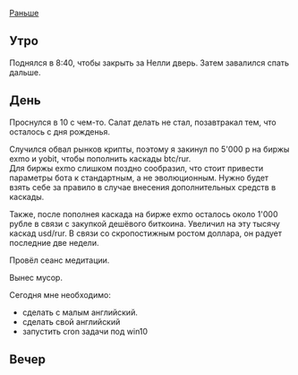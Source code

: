 [Раньше](2020.03.12.md)
## Утро
Поднялся в 8:40, чтобы закрыть за Нелли дверь. Затем завалился спать дальше.
## День
Проснулся в 10 с чем-то. Салат делать не стал, позавтракал тем, что осталось с дня рожденья.

Случился обвал рынков крипты, поэтому я закинул по 5'000 р на биржы exmo и yobit, чтобы пополнить каскады btc/rur.  
Для биржы exmo слишком поздно сообразил, что стоит привести параметры бота к стандартным, а не эволюционным. Нужно будет взять себе за правило в случае внесения дополнительных средств в каскады.

Также, после пополнея каскада на бирже exmo осталось около 1'000 рубле в связи с закупкой дешёвого биткоина. Увеличил на эту тысячу каскад usd/rur. В связи со скропостижным ростом доллара, он радует последние две недели.

Провёл сеанс медитации.

Вынес мусор.

Сегодня мне необходимо:
 - сделать с малым английский.
 - сделать свой английский
 - запустить cron задачи под win10


## Вечер